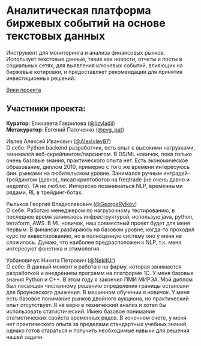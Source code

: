 # Аналитическая платформа биржевых событий на основе текстовых данных 
Инструмент для мониторинга и анализа финансовых рынков. Использует текстовые данные, такие как новости, отчеты и посты в социальных сетях, для выявления ключевых событий, влияющих на биржевые котировки, и предоставляет рекомендации для принятия инвестиционных решений.  

[Вики проекта](https://www.notion.so/10f05b0da1f0805bbe14d761cbe60897?v=fec6b815867c48448d1d6792d1aec351)

## Участники проекта:
**Куратор**: Елизавета Гаврилова ([@lizvladii](https://t.me/lizvladii))  
**Метакуратор**: Евгений Паточенко ([@evg_pat](https://t.me/evg_pat))  

Ивлев Алексей Иванович ([@AlexIvlev87](https://t.me/AlexIvlev87))  
О себе: Python backend разработчик, есть опыт с высокими нагрузками, занимался веб-скрейпингом/парсингом. В DS/ML новичок, пока только очень базовые знания, практического опыта нет. Есть экономическое образование, диплом 2010, примерно с того же времени интересуюсь фин. рынками на любительском уровне. Занимался ручным интрадей-трейдингом (давно), писал криптоботов на freqtrade (не очень давно и недолго). ТА не люблю. Интересно позаниматься NLP, временными рядами, RL в трейдинг-ботах.

Рыльков Георгий Владиславович ([@GeorgeRylkov](https://t.me/GeorgeRylkov))  
О себе: Работаю менеджером по нагрузочному тестированию, в последнее время занимаюсь инфраструктурой, использую java, python, terraform, AWS.
В ML новичок, наш совместный проект будет для меня первым. В финансах разбираюсь на базовом уровне; когда-то проходил курс по инвестированию, но в полноценную систему оно у меня не сложилось. 
Думаю, что наиболее предрасположен к NLP, т.к. меня интересуют фонетика и этимология. 

Урбановичус Никита Петрович ([@NekitUr](https://t.me/NekitUr))  
О себе: В данный момент я работаю на фирму, которая занимается разработкой и внедрением программ на платформе 1С. У меня базовые знания Python и C++. В этом году я закончил ПМИ МИРЭА. Мой диплом был посвящен численному решению определения границы остановки для броуновского движения. В машинном обучении я новичок. У меня есть базовое понимание рынков двойного аукциона, но практический опыт отсутствует. Я не верю в технический анализ и хотел бы использовать статистический. Имею базовое понимание статистических свойств временных рядов. В конечном счете, у меня нет практического опыта за пределами стандартных учебных знаний, однако готов стараться и получить необходимые навыки для решения нашей задачи.
